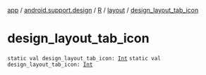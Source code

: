 [app](../../../index.md) / [android.support.design](../../index.md) / [R](../index.md) / [layout](index.md) / [design_layout_tab_icon](./design_layout_tab_icon.md)

# design_layout_tab_icon

`static val design_layout_tab_icon: `[`Int`](https://kotlinlang.org/api/latest/jvm/stdlib/kotlin/-int/index.html)
`static val design_layout_tab_icon: `[`Int`](https://kotlinlang.org/api/latest/jvm/stdlib/kotlin/-int/index.html)